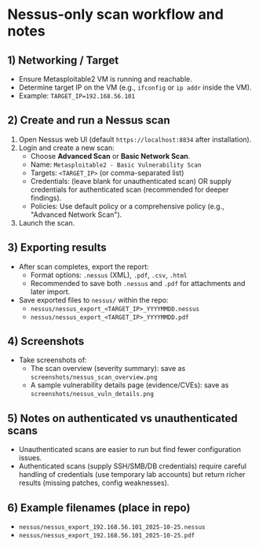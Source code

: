 # Nessus-only scan workflow and notes

## 1) Networking / Target
- Ensure Metasploitable2 VM is running and reachable.
- Determine target IP on the VM (e.g., `ifconfig` or `ip addr` inside the VM).
- Example: `TARGET_IP=192.168.56.101`

## 2) Create and run a Nessus scan
1. Open Nessus web UI (default `https://localhost:8834` after installation).  
2. Login and create a new scan:
   - Choose **Advanced Scan** or **Basic Network Scan**.
   - Name: `Metasploitable2 - Basic Vulnerability Scan`
   - Targets: `<TARGET_IP>` (or comma-separated list)
   - Credentials: (leave blank for unauthenticated scan) OR supply credentials for authenticated scan (recommended for deeper findings).
   - Policies: Use default policy or a comprehensive policy (e.g., "Advanced Network Scan").
3. Launch the scan.

## 3) Exporting results
- After scan completes, export the report:
  - Format options: `.nessus` (XML), `.pdf`, `.csv`, `.html`
  - Recommended to save both `.nessus` and `.pdf` for attachments and later import.
- Save exported files to `nessus/` within the repo:
  - `nessus/nessus_export_<TARGET_IP>_YYYYMMDD.nessus`
  - `nessus/nessus_export_<TARGET_IP>_YYYYMMDD.pdf`

## 4) Screenshots
- Take screenshots of:
  - The scan overview (severity summary): save as `screenshots/nessus_scan_overview.png`
  - A sample vulnerability details page (evidence/CVEs): save as `screenshots/nessus_vuln_details.png`

## 5) Notes on authenticated vs unauthenticated scans
- Unauthenticated scans are easier to run but find fewer configuration issues.
- Authenticated scans (supply SSH/SMB/DB credentials) require careful handling of credentials (use temporary lab accounts) but return richer results (missing patches, config weaknesses).

## 6) Example filenames (place in repo)
- `nessus/nessus_export_192.168.56.101_2025-10-25.nessus`
- `nessus/nessus_export_192.168.56.101_2025-10-25.pdf`
